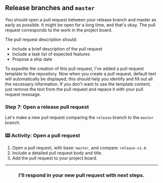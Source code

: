 ## Release branches and `master`

You should open a pull request between your release branch and master as early as possible. It might be open for a long time, and that's okay.  The pull request corresponds to the work in the project board.

The pull request description should:
- Include a brief description of the pull request
- Include a task list of expected features
- Propose a ship date

To expedite the creation of this pull request, I've added a pull request template to the repository. Now when you create a pull request, default text will automatically be displayed, this should help you identify and fill out all the necessary information. If you don't want to use the template content, just remove the text from the pull request and repace it with your pull request message.

### Step 7: Open a release pull request

Let's make a new pull request comparing the `release` branch to the `master` branch.

### :keyboard: Activity: Open a pull request

1. Open a pull request, with base: `master`, and compare: `release-v1.0`.
1. Include a detailed pull request body and title.
1. Add the pull request to your project board.

<hr>
<h3 align="center">I'll respond in your new pull request with next steps.</h3>
